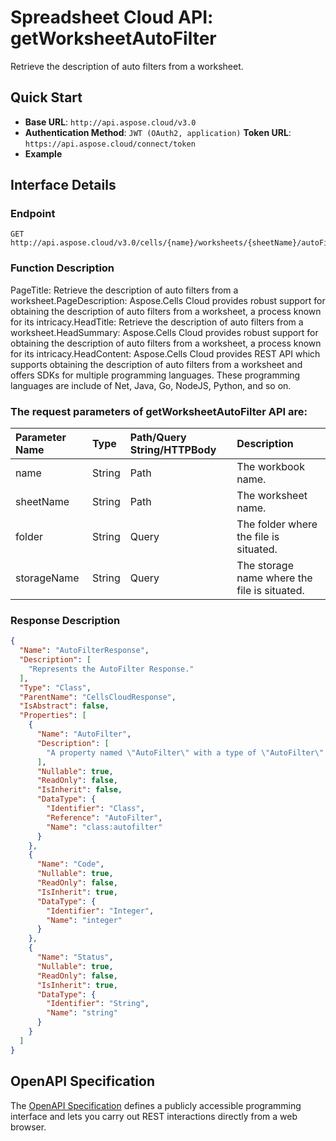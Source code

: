 
# **Spreadsheet Cloud API: getWorksheetAutoFilter**

Retrieve the description of auto filters from a worksheet. 


## **Quick Start**

- **Base URL**: `http://api.aspose.cloud/v3.0`
- **Authentication Method**: `JWT (OAuth2, application)`  **Token URL**: `https://api.aspose.cloud/connect/token`
- **Example** 

## **Interface Details**

### **Endpoint** 

```
GET http://api.aspose.cloud/v3.0/cells/{name}/worksheets/{sheetName}/autoFilter
```
### **Function Description**
PageTitle:  Retrieve the description of auto filters from a worksheet.PageDescription: Aspose.Cells Cloud provides robust support for obtaining the description of auto filters from a worksheet, a process known for its intricacy.HeadTitle: Retrieve the description of auto filters from a worksheet.HeadSummary: Aspose.Cells Cloud provides robust support for obtaining the description of auto filters from a worksheet, a process known for its intricacy.HeadContent: Aspose.Cells Cloud provides REST API which supports obtaining the description of auto filters from a worksheet and offers SDKs for multiple programming languages. These programming languages are include of Net, Java, Go, NodeJS, Python, and so on.

### The request parameters of **getWorksheetAutoFilter** API are: 

| Parameter Name | Type | Path/Query String/HTTPBody | Description | 
| :- | :- | :- |:- | 
|name|String|Path|The workbook name.|
|sheetName|String|Path|The worksheet name.|
|folder|String|Query|The folder where the file is situated.|
|storageName|String|Query|The storage name where the file is situated.|

### **Response Description**
```json
{
  "Name": "AutoFilterResponse",
  "Description": [
    "Represents the AutoFilter Response."
  ],
  "Type": "Class",
  "ParentName": "CellsCloudResponse",
  "IsAbstract": false,
  "Properties": [
    {
      "Name": "AutoFilter",
      "Description": [
        "A property named \"AutoFilter\" with a type of \"AutoFilter\" that can be read from and written to."
      ],
      "Nullable": true,
      "ReadOnly": false,
      "IsInherit": false,
      "DataType": {
        "Identifier": "Class",
        "Reference": "AutoFilter",
        "Name": "class:autofilter"
      }
    },
    {
      "Name": "Code",
      "Nullable": true,
      "ReadOnly": false,
      "IsInherit": true,
      "DataType": {
        "Identifier": "Integer",
        "Name": "integer"
      }
    },
    {
      "Name": "Status",
      "Nullable": true,
      "ReadOnly": false,
      "IsInherit": true,
      "DataType": {
        "Identifier": "String",
        "Name": "string"
      }
    }
  ]
}
```


## OpenAPI Specification

The [OpenAPI Specification](https://reference.aspose.cloud/cells/#/AutoFilterController/GetWorksheetAutoFilter) defines a publicly accessible programming interface and lets you carry out REST interactions directly from a web browser.
